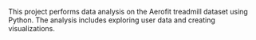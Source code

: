 This project performs data analysis on the Aerofit treadmill dataset using Python. The analysis includes exploring user data and creating visualizations.
